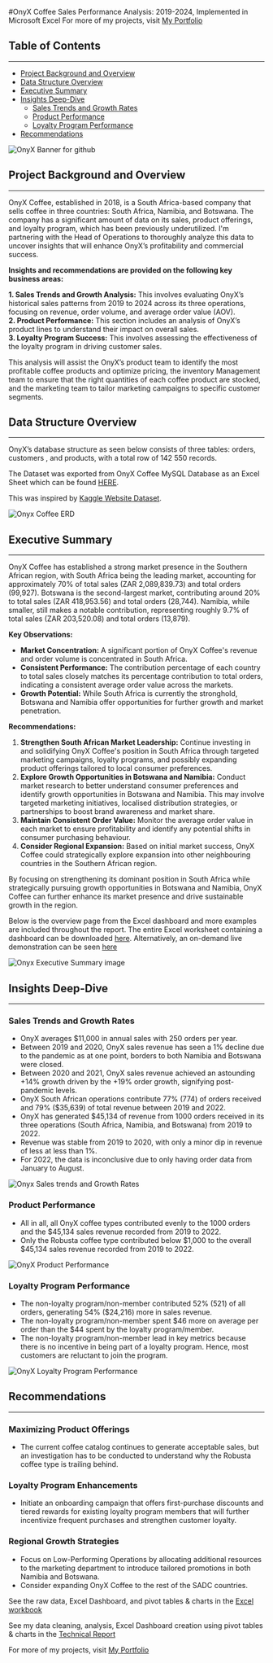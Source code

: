 #OnyX Coffee Sales Performance Analysis: 2019-2024, Implemented in Microsoft Excel
For more of my projects, visit [My Portfolio](https://svmkhize.github.io/Portfolio4SibusisoMkhize.github.io/)

## Table of Contents
---
- [Project Background and Overview](#project-background-and-overview)
- [Data Structure Overview](#data-structure-overview) 
- [Executive Summary](#executive-summary) 
- [Insights Deep-Dive](#insights-deep-dive) 
    - [Sales Trends and Growth Rates](#sales-trends-and-growth-rates) 
    - [Product Performance](#product-performance) 
    - [Loyalty Program Performance](#loyalty-program-performance) 
- [Recommendations](#recommendations)

![OnyX Banner for github](https://github.com/user-attachments/assets/3104eee4-c603-445e-a8ff-4eedc396fd80)

## Project Background and Overview
---
OnyX Coffee, established in 2018, is a South Africa-based company that sells coffee in three countries: South Africa, Namibia, and Botswana. 
The company has a significant amount of data on its sales, product offerings, and loyalty program, which has been previously underutilized. I'm partnering with the Head of Operations to thoroughly analyze this data to uncover insights that will enhance OnyX’s profitability and commercial success. 

<b>Insights and recommendations are provided on the following key business areas:</b>

<b> 1. Sales Trends and Growth Analysis:</b> This involves evaluating OnyX’s historical sales patterns from 2019 to 2024 across its three operations, focusing on revenue, order volume, and average order value (AOV).<br>
<b> 2. Product Performance:</b> This section includes an analysis of OnyX’s product lines to understand their impact on overall sales.<br>
<b> 3. Loyalty Program Success:</b> This involves assessing the effectiveness of the loyalty program in driving customer sales.

This analysis will assist the OnyX’s product team to identify the most profitable coffee products and optimize pricing, the inventory Management team to ensure that the right quantities of each coffee product are stocked, and the marketing team to tailor marketing campaigns to specific customer segments.

## Data Structure Overview
---
OnyX’s database structure as seen below consists of three tables: orders, customers , and products, with a total row of 142 550 records. 

The Dataset was exported from OnyX Coffee MySQL Database as an Excel Sheet which can be found [HERE](https://github.com/svmkhize/OnyX_Coffee_Dataset_Repository/blob/main/OnyX_Coffee_Raw_Dataset.xlsb).

This was inspired by [Kaggle Website Dataset](https://www.kaggle.com/datasets/saadharoon27/coffee-bean-sales-raw-dataset).

![Onyx Coffee ERD](https://github.com/user-attachments/assets/9f5775fb-999f-4bc4-9a12-7410cdebfc4e)


## Executive Summary
---
OnyX Coffee has established a strong market presence in the Southern African region, with South Africa being the leading market, accounting for approximately 70% of total sales (ZAR 2,089,839.73) and total orders (99,927). Botswana is the second-largest market, contributing around 20% to total sales (ZAR 418,953.56) and total orders (28,744). Namibia, while smaller, still makes a notable contribution, representing roughly 9.7% of total sales (ZAR 203,520.08) and total orders (13,879).

**Key Observations:**
- **Market Concentration:** A significant portion of OnyX Coffee's revenue and order volume is concentrated in South Africa.
- **Consistent Performance:** The contribution percentage of each country to total sales closely matches its percentage contribution to total orders, indicating a consistent average order value across the markets.
- **Growth Potential:** While South Africa is currently the stronghold, Botswana and Namibia offer opportunities for further growth and market penetration.

**Recommendations:**
1. **Strengthen South African Market Leadership:** Continue investing in and solidifying OnyX Coffee's position in South Africa through targeted marketing campaigns, loyalty programs, and possibly expanding product offerings tailored to local consumer preferences.
2. **Explore Growth Opportunities in Botswana and Namibia:** Conduct market research to better understand consumer preferences and identify growth opportunities in Botswana and Namibia. This may involve targeted marketing initiatives, localised distribution strategies, or partnerships to boost brand awareness and market share.
3. **Maintain Consistent Order Value:** Monitor the average order value in each market to ensure profitability and identify any potential shifts in consumer purchasing behaviour.
4. **Consider Regional Expansion:** Based on initial market success, OnyX Coffee could strategically explore expansion into other neighbouring countries in the Southern African region.

By focusing on strengthening its dominant position in South Africa while strategically pursuing growth opportunities in Botswana and Namibia, OnyX Coffee can further enhance its market presence and drive sustainable growth in the region.

Below is the overview page from the Excel dashboard and more examples are included throughout the report. The entire Excel worksheet containing a dashboard can be downloaded [here](https://github.com/svmkhize/Onyx-Coffee-2019-to-2022-Sales-Analysis/blob/main/OnyX%20Coffee%20Excel%20Workbook.xlsx). Alternatively, an on-demand live demonstration can be seen [here](https://www.loom.com/share/cf6c9fc9cbef4084b240b54cb1bafd85?sid=087cd9cb-fdcb-45a1-9749-66565b2778ce)


![Onyx Executive Summary image](https://github.com/user-attachments/assets/59f013a7-4411-47b7-9d3a-2e552dc72d28)



## Insights Deep-Dive
---
### Sales Trends and Growth Rates

- OnyX averages $11,000 in annual sales with 250 orders per year.
- Between 2019 and 2020, OnyX sales revenue has seen a 1% decline due to the pandemic as at one point, borders to both Namibia and Botswana were closed.
- Between 2020 and 2021, OnyX sales revenue achieved an astounding +14% growth driven by the +19% order growth, signifying post-pandemic levels.
- OnyX South African operations contribute 77% (774) of orders received and 79% ($35,639) of total revenue between 2019 and 2022.
- OnyX has generated $45,134 of revenue from 1000 orders received in its three operations (South Africa, Namibia, and Botswana) from 2019 to 2022.
-  Revenue was stable from 2019 to 2020, with only a minor dip in revenue of less at less than 1%.
-  For 2022, the data is inconclusive due to only having order data from January to August.

![Onyx Sales trends and Growth Rates](https://github.com/user-attachments/assets/090878e7-5592-4c33-af1d-a775b7ca0e66)

### Product Performance

- All in all, all OnyX coffee types contributed evenly to the 1000 orders and the $45,134 sales revenue recorded from 2019 to 2022.
- Only the Robusta coffee type contributed below $1,000 to the overall $45,134 sales revenue recorded from 2019 to 2022.
  
![OnyX Product Performance](https://github.com/user-attachments/assets/60ceb89c-8285-4c4c-94af-70276d9ebd57)

### Loyalty Program Performance

- The non-loyalty program/non-member contributed 52% (521) of all orders, generating 54% ($24,216) more in sales revenue. 
- The non-loyalty program/non-member spent $46 more on average per order than the $44 spent by the loyalty program/member. 
- The non-loyalty program/non-member lead in key metrics because there is no incentive in being part of a loyalty program. Hence, most customers are reluctant to join the program.
  
![OnyX Loyalty Program Performance](https://github.com/user-attachments/assets/85db1d5c-9de3-499c-b6cd-188d9ca8cdc0)

## Recommendations
---
### Maximizing Product Offerings

- The current coffee catalog continues to generate acceptable sales, but an investigation has to be conducted to understand why the Robusta coffee type is trailing behind. 

### Loyalty Program Enhancements

- Initiate an onboarding campaign that offers first-purchase discounts and tiered rewards for existing loyalty program members that will further incentivize frequent purchases and strengthen customer loyalty.

### Regional Growth Strategies

- Focus on Low-Performing Operations by allocating additional resources to the marketing department to introduce tailored promotions in both Namibia and Botswana. 
- Consider expanding OnyX Coffee to the rest of the SADC countries. 


See the raw data, Excel Dashboard, and pivot tables & charts in the [Excel workbook](https://github.com/svmkhize/Onyx-Coffee-2019-to-2022-Sales-Analysis/blob/main/OnyX%20Coffee%20Excel%20Workbook.xlsx)

See my data cleaning, analysis, Excel Dashboard creation using pivot tables & charts in the [Technical Report](https://github.com/svmkhize/Onyx-Coffee-2019-to-2022-Sales-Analysis/blob/main/OnyX%20Coffee%20Sales%20Analysis%20Technical%20Report.pdf)

For more of my projects, visit [My Portfolio](https://svmkhize.github.io/Portfolio4SibusisoMkhize.github.io/)
